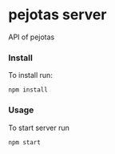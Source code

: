 # pejotas server
API of pejotas

### Install
To install run:
```
npm install
```

### Usage
To start server run
```
npm start
```
